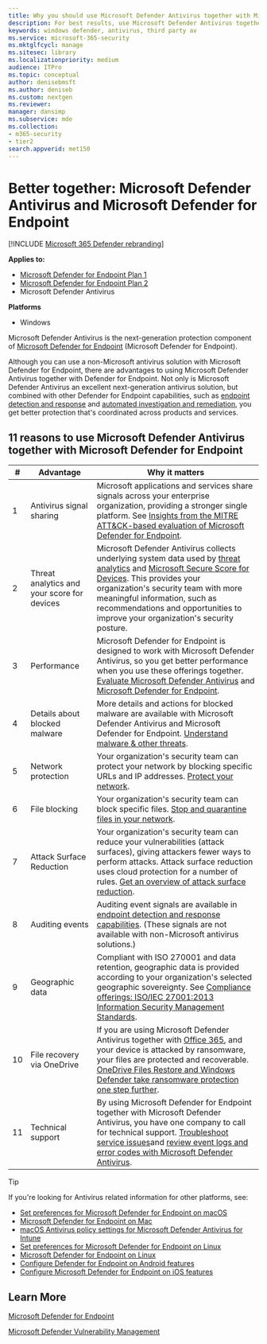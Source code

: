 ```yaml
---
title: Why you should use Microsoft Defender Antivirus together with Microsoft Defender for Endpoint
description: For best results, use Microsoft Defender Antivirus together with your other Microsoft offerings.
keywords: windows defender, antivirus, third party av
ms.service: microsoft-365-security
ms.mktglfcycl: manage
ms.sitesec: library
ms.localizationpriority: medium
audience: ITPro
ms.topic: conceptual
author: denisebmsft
ms.author: deniseb
ms.custom: nextgen
ms.reviewer:
manager: dansimp
ms.subservice: mde
ms.collection: 
- m365-security
- tier2
search.appverid: met150
---
```


# Better together: Microsoft Defender Antivirus and Microsoft Defender for Endpoint

[!INCLUDE [Microsoft 365 Defender rebranding](../../includes/microsoft-defender.md)]


**Applies to:**

- [Microsoft Defender for Endpoint Plan 1](https://go.microsoft.com/fwlink/p/?linkid=2154037)
- [Microsoft Defender for Endpoint Plan 2](https://go.microsoft.com/fwlink/p/?linkid=2154037)
- Microsoft Defender Antivirus

**Platforms**
- Windows

Microsoft Defender Antivirus is the next-generation protection component of [Microsoft Defender for Endpoint](/microsoft-365/security/defender-endpoint/microsoft-defender-endpoint) (Microsoft Defender for Endpoint).

Although you can use a non-Microsoft antivirus solution with Microsoft Defender for Endpoint, there are advantages to using Microsoft Defender Antivirus together with Defender for Endpoint. Not only is Microsoft Defender Antivirus an excellent next-generation antivirus solution, but combined with other Defender for Endpoint capabilities, such as [endpoint detection and response](/microsoft-365/security/defender-endpoint/overview-endpoint-detection-response) and [automated investigation and remediation](/microsoft-365/security/defender-endpoint/automated-investigations), you get better protection that's coordinated across products and services.

## 11 reasons to use Microsoft Defender Antivirus together with Microsoft Defender for Endpoint

|#|Advantage|Why it matters|
|--|--|--|
|1|Antivirus signal sharing|Microsoft applications and services share signals across your enterprise organization, providing a stronger single platform. See [Insights from the MITRE ATT&CK-based evaluation of Microsoft Defender for Endpoint](https://www.microsoft.com/security/blog/2018/12/03/insights-from-the-mitre-attack-based-evaluation-of-windows-defender-atp/).|
|2|Threat analytics and your score for devices|Microsoft Defender Antivirus collects underlying system data used by [threat analytics](/microsoft-365/security/defender-endpoint/threat-analytics) and [Microsoft Secure Score for Devices](/microsoft-365/security/defender-endpoint/tvm-microsoft-secure-score-devices). This provides your organization's security team with more meaningful information, such as recommendations and opportunities to improve your organization's security posture.|
|3|Performance|Microsoft Defender for Endpoint is designed to work with Microsoft Defender Antivirus, so you get better performance when you use these offerings together. [Evaluate Microsoft Defender Antivirus](evaluate-microsoft-defender-antivirus.md) and [Microsoft Defender for Endpoint](/microsoft-365/security/defender-endpoint/evaluate-mde).|
|4|Details about blocked malware|More details and actions for blocked malware are available with Microsoft Defender Antivirus and Microsoft Defender for Endpoint. [Understand malware & other threats](/windows/security/threat-protection/intelligence/understanding-malware).|
|5|Network protection|Your organization's security team can protect your network by blocking specific URLs and IP addresses. [Protect your network](/microsoft-365/security/defender-endpoint/network-protection).|
|6|File blocking|Your organization's security team can block specific files. [Stop and quarantine files in your network](/microsoft-365/security/defender-endpoint/respond-file-alerts#stop-and-quarantine-files-in-your-network).|
|7|Attack Surface Reduction|Your organization's security team can reduce your vulnerabilities (attack surfaces), giving  attackers fewer ways to perform attacks. Attack surface reduction uses cloud protection for a number of rules. [Get an overview of attack surface reduction](/microsoft-365/security/defender-endpoint/overview-attack-surface-reduction).|
|8|Auditing events|Auditing event signals are available in [endpoint detection and response capabilities](/microsoft-365/security/defender-endpoint/overview-endpoint-detection-response). (These signals are not available with non-Microsoft antivirus solutions.)|
|9|Geographic data|Compliant with ISO 270001 and data retention, geographic data is provided according to your organization's selected geographic sovereignty. See [Compliance offerings: ISO/IEC 27001:2013 Information Security Management Standards](/microsoft-365/compliance/offering-iso-27001).|
|10|File recovery via OneDrive|If you are using Microsoft Defender Antivirus together with [Office 365](/Office365/Enterprise), and your device is attacked by ransomware, your files are protected and recoverable. [OneDrive Files Restore and Windows Defender take ransomware protection one step further](https://techcommunity.microsoft.com/t5/Microsoft-OneDrive-Blog/OneDrive-Files-Restore-and-Windows-Defender-takes-ransomware/ba-p/188001).|
|11|Technical support|By using Microsoft Defender for Endpoint together with Microsoft Defender Antivirus, you have one company to call for technical support. [Troubleshoot service issues](/microsoft-365/security/defender-endpoint/troubleshoot-mdatp)and [review event logs and error codes with Microsoft Defender Antivirus](troubleshoot-microsoft-defender-antivirus.md).|

> [!TIP]
> If you're looking for Antivirus related information for other platforms, see:
> - [Set preferences for Microsoft Defender for Endpoint on macOS](mac-preferences.md)
> - [Microsoft Defender for Endpoint on Mac](microsoft-defender-endpoint-mac.md)
> - [macOS Antivirus policy settings for Microsoft Defender Antivirus for Intune](/mem/intune/protect/antivirus-microsoft-defender-settings-macos)
> - [Set preferences for Microsoft Defender for Endpoint on Linux](linux-preferences.md)
> - [Microsoft Defender for Endpoint on Linux](microsoft-defender-endpoint-linux.md)
> - [Configure Defender for Endpoint on Android features](android-configure.md)
> - [Configure Microsoft Defender for Endpoint on iOS features](ios-configure-features.md)

## Learn More

[Microsoft Defender for Endpoint](/microsoft-365/security/defender-endpoint/microsoft-defender-endpoint)

[Microsoft Defender Vulnerability Management](/microsoft-365/security/defender-endpoint/next-gen-threat-and-vuln-mgt)
